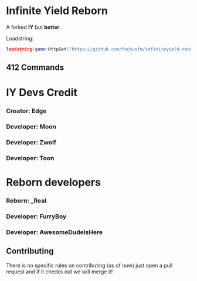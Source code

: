 # Infinite Yield Reborn
A forked **IY** but **better**.

Loadstring:
```lua
loadstring(game:HttpGet("https://github.com/fuckusfm/infiniteyield-reborn/raw/master/source"))()
```
## 412 Commands

# IY Devs Credit 
### Creator: Edge

### Developer: Moon
### Developer: Zwolf
### Developer: Toon

# Reborn developers
### Reborn: _Real

### Developer: FurryBoy
### Developer: AwesomeDudeIsHere

## Contributing
There is no specific rules on contributing (as of now) just open a pull request and if it checks out we will merge it!